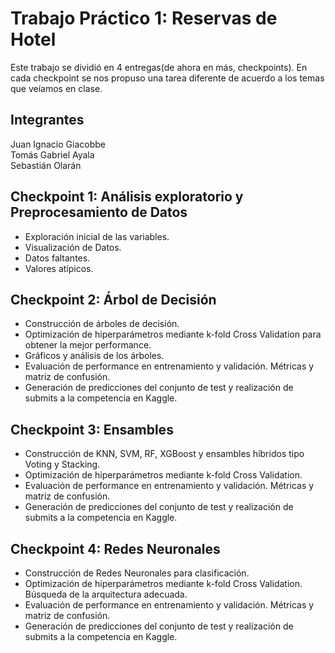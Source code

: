 # Trabajo Práctico 1: Reservas de Hotel
Este trabajo se dividió en 4 entregas(de ahora en más, checkpoints). En cada checkpoint se nos propuso una tarea diferente de acuerdo a los temas que veíamos en clase.

## Integrantes
Juan Ignacio Giacobbe \
Tomás Gabriel Ayala \
Sebastián Olarán

## Checkpoint 1: Análisis exploratorio y Preprocesamiento de Datos
- Exploración inicial de las variables.
- Visualización de Datos.
- Datos faltantes.
- Valores atípicos.

## Checkpoint 2: Árbol de Decisión
- Construcción de árboles de decisión.
- Optimización de hiperparámetros mediante k-fold Cross Validation para obtener la mejor performance.
- Gráficos y análisis de los árboles.
- Evaluación de performance en entrenamiento y validación. Métricas y matriz de confusión.
- Generación de predicciones del conjunto de test y realización de submits a la competencia en Kaggle.

## Checkpoint 3: Ensambles
- Construcción de KNN, SVM, RF, XGBoost y ensambles híbridos tipo Voting y Stacking.
- Optimización de hiperparámetros mediante k-fold Cross Validation.
- Evaluación de performance en entrenamiento y validación. Métricas y matriz de confusión.
- Generación de predicciones del conjunto de test y realización de submits a la competencia en Kaggle.

 ## Checkpoint 4: Redes Neuronales
- Construcción de Redes Neuronales para clasificación.
- Optimización de hiperparámetros mediante k-fold Cross Validation. Búsqueda de la arquitectura adecuada.
- Evaluación de performance en entrenamiento y validación. Métricas y matriz de confusión.
- Generación de predicciones del conjunto de test y realización de submits a la competencia en Kaggle.
